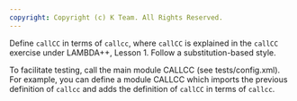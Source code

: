 ```yaml
---
copyright: Copyright (c) K Team. All Rights Reserved.
---
```


Define `callCC` in terms of `callcc`, where `callCC` is explained in the
`callCC` exercise under LAMBDA++, Lesson 1.  Follow a substitution-based style.

To facilitate testing, call the main module CALLCC (see tests/config.xml).
For example, you can define a module CALLCC which imports the previous
definition of `callcc` and adds the definition of `callCC` in terms of
`callcc`.
